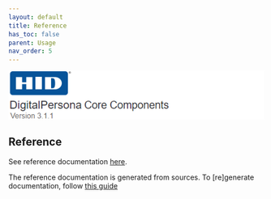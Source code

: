 ```yaml
---
layout: default
title: Reference
has_toc: false  
parent: Usage
nav_order: 5
---
```


![](../../docs/assets/HID-DPAM-Core.png)
## Reference

See reference documentation [here](./../../dist/api/doc/device-access.js.md).

The reference documentation is generated from sources. To [re]generate documentation, follow [this guide](./../development/building#documentation)

